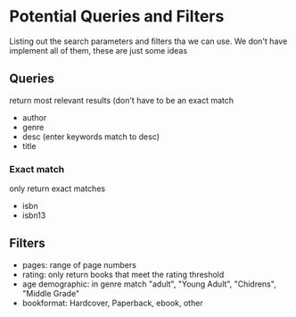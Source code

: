 # Potential Queries and Filters
Listing out the search parameters and filters tha we can use.
We don't have implement all of them, these are just some ideas
## Queries
return most relevant results (don't have to be an exact match
- author
- genre
- desc (enter keywords match to desc)
- title
### Exact match
only return exact matches
- isbn
- isbn13
## Filters
- pages: range of page numbers
- rating: only return books that meet the rating threshold
- age demographic: in genre match "adult", "Young Adult", "Chidrens", "Middle Grade"
- bookformat: Hardcover, Paperback, ebook, other


